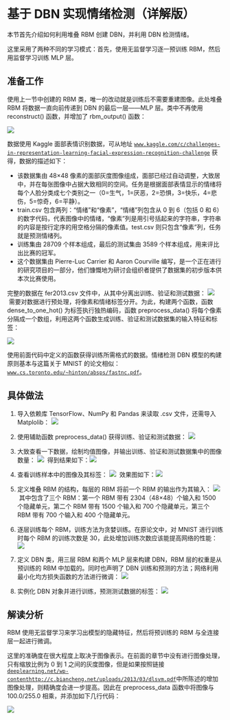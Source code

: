 # 基于 DBN 实现情绪检测（详解版）

本节首先介绍如何利用堆叠 RBM 创建 DBN，并利用 DBN 检测情绪。

这里采用了两种不同的学习模式：首先，使用无监督学习逐一预训练 RBM，然后用监督学习训练 MLP 层。

## 准备工作

使用上一节中创建的 RBM 类，唯一的改动就是训练后不需要重建图像。此处堆叠 RBM 将数据一直向前传递到 DBN 的最后一层——MLP 层。类中不再使用 reconstruct() 函数，并增加了 rbm_output() 函数：

![](img/f45fe2a68564638196ddacf29c841191.jpg)

数据使用 Kaggle 面部表情识别数据，可从地址 [`www.kaggle.com/c/challenges-in-representation-learning-facial-expression-recognition-challenge`](https://www.kaggle.com/c/challenges-in-representation-learning-facial-expression-recognition-challenge) 获得，数据的描述如下：

*   该数据集由 48×48 像素的面部灰度图像组成，面部已经过自动调整，大致居中，并在每张图像中占据大致相同的空间。任务是根据面部表情显示的情绪将每个人脸分类成七个类别之一（0=生气，1=厌恶，2=恐惧，3=快乐，4=悲伤，5=惊奇，6=平静）。
*   train.csv 包含两列：“情绪”和“像素”，“情绪”列包含从 0 到 6（包括 0 和 6）的数字代码，代表图像中的情绪，“像素”列是用引号括起来的字符串，字符串的内容是按行定序的用空格分隔的像素值。test.csv 则只包含“像素”列，任务就是预测情绪列。
*   训练集由 28709 个样本组成，最后的测试集由 3589 个样本组成，用来评比出比赛的冠军。
*   这个数据集由 Pierre-Luc Carrier 和 Aaron Courville 编写，是一个正在进行的研究项目的一部分，他们慷慨地为研讨会组织者提供了数据集的初步版本供本次比赛使用。

完整的数据在 fer2013.csv 文件中，从其中分离出训练、验证和测试数据：
![](img/fd65910d3eae149075fc2d101be73be3.jpg)
 需要对数据进行预处理，将像素和情绪标签分开。为此，构建两个函数，函数 dense_to_one_hot() 为标签执行独热编码，函数 preprocess_data() 将每个像素分隔成一个数组，利用这两个函数生成训练、验证和测试数据集的输入特征和标签：

![](img/f3c44f5957b8d3378a2ab83564861911.jpg)

使用前面代码中定义的函数获得训练所需格式的数据。情绪检测 DBN 模型的构建原则基本与这篇关于 MNIST 的论文相似：[`www.cs.toronto.edu/~hinton/absps/fastnc.pdf`](https://www.cs.toronto.edu/~hinton/absps/fastnc.pdf)。

## 具体做法

1.  导入依赖库 TensorFlow、NumPy 和 Pandas 来读取 .csv 文件，还需导入 Matplolib：
    ![](img/7d3ed9b53f318fb2c7190d1bd15166ac.jpg)

2.  使用辅助函数 preprocess_data() 获得训练、验证和测试数据：
    ![](img/afff5da80f2080723c1db2423ae0b06e.jpg)

3.  大致查看一下数据，绘制均值图像，并输出训练、验证和测试数据集中的图像数量：
    ![](img/74e97162e325f6022bbe8acd4cc1d391.jpg)
     得到结果如下：![](img/6892229549b985c1c226c37d016d2de9.jpg)
4.  查看训练样本中的图像及其标签：
    ![](img/a69583061f33c0ac221ea24029441526.jpg)
     效果图如下：![](img/1adfa7a372b7c2a9ee47387c231c6752.jpg)

5.  定义堆叠 RBM 的结构，每层的 RBM 将前一个 RBM 的输出作为其输入：
    ![](img/ea7b20e20b1ac2c2a48b7a630593b0f9.jpg)
     其中包含了三个 RBM：第一个 RBM 带有 2304（48×48）个输入和 1500 个隐藏单元，第二个 RBM 带有 1500 个输入和 700 个隐藏单元，第三个 RBM 带有 700 个输入和 400 个隐藏单元。
6.  逐层训练每个 RBM，训练方法为贪婪训练。在原论文中，对 MNIST 进行训练时每个 RBM 的训练次数是 30，此处增加训练次数应该能提高网络的性能：
    ![](img/b632f5a875ffd0a733b88de776ce8e04.jpg)

7.  定义 DBN 类，用三层 RBM 和两个 MLP 层来构建 DBN，RBM 层的权重是从预训练的 RBM 中加载的。同时也声明了 DBN 训练和预测的方法；网络利用最小化均方损失函数的方法进行微调：
    ![](img/6e849c23ae8788d2226e2c56538bb7bf.jpg)

8.  实例化 DBN 对象并进行训练，预测测试数据的标签：
    ![](img/be044ed0db51e98c3b8b8c4f7857fe87.jpg)

## 解读分析

RBM 使用无监督学习来学习出模型的隐藏特征，然后将预训练的 RBM 与全连接层一起进行微调。

这里的准确度在很大程度上取决于图像表示。在前面的章节中没有进行图像处理，只有缩放比例为 0 到 1 之间的灰度图像，但是如果按照链接[`deeplearning.net/wp-contenthttp://c.biancheng.net/uploads/2013/03/dlsvm.pdf`](http://deeplearning.net/wp-contenthttp://c.biancheng.net/uploads/2013/03/dlsvm.pdf)中所陈述的增加图像处理，则精确度会进一步提高。因此在 preprocess_data 函数中将图像与 100.0/255.0 相乘，并添加如下几行代码：

![](img/46bedd0c4056a5e098099f1aaaef40ee.jpg)